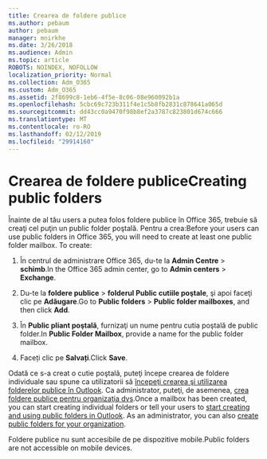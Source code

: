 ```yaml
---
title: Crearea de foldere publice
ms.author: pebaum
author: pebaum
manager: mnirkhe
ms.date: 3/26/2018
ms.audience: Admin
ms.topic: article
ROBOTS: NOINDEX, NOFOLLOW
localization_priority: Normal
ms.collection: Adm_O365
ms.custom: Adm_O365
ms.assetid: 2f8699c8-1eb6-4f5e-8c06-08e960092b1a
ms.openlocfilehash: 5cbc69c723b311f4e1c5b8fb2831c878641a065d
ms.sourcegitcommit: dd43cc0a9470f98b8ef2a3787c823801d674c666
ms.translationtype: MT
ms.contentlocale: ro-RO
ms.lasthandoff: 02/12/2019
ms.locfileid: "29914160"
---
```

# <a name="creating-public-folders"></a><span data-ttu-id="4c8eb-102">Crearea de foldere publice</span><span class="sxs-lookup"><span data-stu-id="4c8eb-102">Creating public folders</span></span>

<span data-ttu-id="4c8eb-p101">Înainte de al tău users a putea folos foldere publice în Office 365, trebuie să creaţi cel puţin un public folder poştală. Pentru a crea:</span><span class="sxs-lookup"><span data-stu-id="4c8eb-p101">Before your users can use public folders in Office 365, you will need to create at least one public folder mailbox. To create:</span></span>
  
1. <span data-ttu-id="4c8eb-105">În centrul de administrare Office 365, du-te la **Admin Centre** \> **schimb**.</span><span class="sxs-lookup"><span data-stu-id="4c8eb-105">In the Office 365 admin center, go to **Admin centers** \> **Exchange**.</span></span>
    
2. <span data-ttu-id="4c8eb-106">Du-te la **foldere publice** \> **folderul Public cutiile poştale**, şi apoi faceţi clic pe **Adăugare**.</span><span class="sxs-lookup"><span data-stu-id="4c8eb-106">Go to **Public folders** \> **Public folder mailboxes**, and then click **Add**.</span></span>
    
3. <span data-ttu-id="4c8eb-107">În **Public pliant poştală**, furnizaţi un nume pentru cutia poştală de public folder.</span><span class="sxs-lookup"><span data-stu-id="4c8eb-107">In **Public Folder Mailbox**, provide a name for the public folder mailbox.</span></span>
    
4. <span data-ttu-id="4c8eb-108">Faceți clic pe **Salvați**.</span><span class="sxs-lookup"><span data-stu-id="4c8eb-108">Click **Save**.</span></span>
    
<span data-ttu-id="4c8eb-p102">Odată ce s-a creat o cutie poştală, puteţi începe crearea de foldere individuale sau spune ca utilizatorii să [începeţi crearea şi utilizarea folderelor publice în Outlook](https://support.office.com/article/Create-and-share-a-public-folder-in-Outlook-a2835011-d524-4a5c-a207-05c159bb2a97). Ca administrator, puteţi, de asemenea, [crea foldere publice pentru organizaţia dvs](https://technet.microsoft.com/library/bb691104%28v=exchg.150%29.aspx).</span><span class="sxs-lookup"><span data-stu-id="4c8eb-p102">Once a mailbox has been created, you can start creating individual folders or tell your users to [start creating and using public folders in Outlook](https://support.office.com/article/Create-and-share-a-public-folder-in-Outlook-a2835011-d524-4a5c-a207-05c159bb2a97). As an administrator, you can also [create public folders for your organization](https://technet.microsoft.com/library/bb691104%28v=exchg.150%29.aspx).</span></span>
  
<span data-ttu-id="4c8eb-111">Foldere publice nu sunt accesibile de pe dispozitive mobile.</span><span class="sxs-lookup"><span data-stu-id="4c8eb-111">Public folders are not accessible on mobile devices.</span></span>
  

